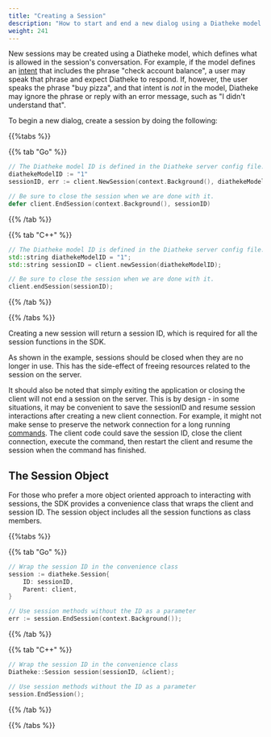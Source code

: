 ```yaml
---
title: "Creating a Session"
description: "How to start and end a new dialog using a Diatheke model to create a session."
weight: 241
---
```


New sessions may be created using a Diatheke model, which defines what
is allowed in the session's conversation. For example, if the model
defines an [intent](../../../glossary#intent) that includes the phrase
"check account balance", a user may speak that phrase and expect
Diatheke to respond. If, however, the user speaks the phrase "buy pizza",
and that intent is *not* in the model, Diatheke may ignore the phrase or
reply with an error message, such as "I didn't understand that".

To begin a new dialog, create a session by doing the following:

{{%tabs %}}

{{% tab "Go" %}}
```go
// The Diatheke model ID is defined in the Diatheke server config file.
diathekeModelID := "1"
sessionID, err := client.NewSession(context.Background(), diathekeModelID)

// Be sure to close the session when we are done with it.
defer client.EndSession(context.Background(), sessionID)
```
{{% /tab %}}

{{% tab "C++" %}}
```c++
// The Diatheke model ID is defined in the Diatheke server config file.
std::string diathekeModelID = "1";
std::string sessionID = client.newSession(diathekeModelID);

// Be sure to close the session when we are done with it.
client.endSession(sessionID);
```
{{% /tab %}}

{{% /tabs %}}

Creating a new session will return a session ID, which is required for all
the session functions in the SDK.

As shown in the example, sessions should be closed when they are no longer
in use. This has the side-effect of freeing resources related to the session
on the server.

It should also be noted that simply exiting the application or closing
the client will not end a session on the server. This is by design - in
some situations, it may be convenient to save the sessionID and resume
session interactions after creating a new client connection. For example,
it might not make sense to preserve the network connection for a long
running [commands](../../../glossary#command). The client code could save
the session ID, close the client connection, execute the command, then
restart the client and resume the session when the command has finished.


## The Session Object
For those who prefer a more object oriented approach to interacting with
sessions, the SDK provides a convenience class that wraps the client and
session ID. The session object includes all the session functions as class
members.

{{%tabs %}}

{{% tab "Go" %}}
``` go
// Wrap the session ID in the convenience class
session := diatheke.Session{
    ID: sessionID,
    Parent: client,
}

// Use session methods without the ID as a parameter
err := session.EndSession(context.Background());
```
{{% /tab %}}

{{% tab "C++" %}}
``` c++
// Wrap the session ID in the convenience class
Diatheke::Session session(sessionID, &client);

// Use session methods without the ID as a parameter
session.EndSession();
```
{{% /tab %}}

{{% /tabs %}}
